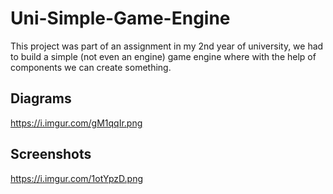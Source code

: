 # Uni-Simple-Game-Engine

This project was part of an assignment in my 2nd year of university, we had to build a simple (not even an engine) game engine where with the help of components we can create something.

## Diagrams
https://i.imgur.com/gM1qqIr.png

## Screenshots
https://i.imgur.com/1otYpzD.png
